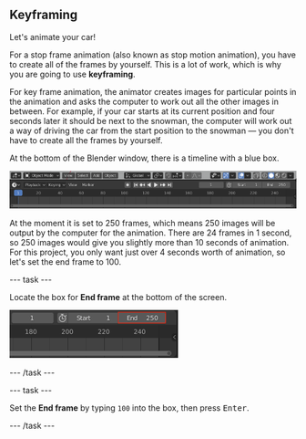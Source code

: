 ## Keyframing

Let's animate your car!

For a stop frame animation (also known as stop motion animation), you have to create all of the frames by yourself. This is a lot of work, which is why you are going to use **keyframing**.

For key frame animation, the animator creates images for particular points in the animation and asks the computer to work out all the other images in between. For example, if your car starts at its current position and four seconds later it should be next to the snowman, the computer will work out a way of driving the car from the start position to the snowman — you don't have to create all the frames by yourself.

At the bottom of the Blender window, there is a timeline with a blue box.

![Timeline](images/blender-timeline.png)

At the moment it is set to 250 frames, which means 250 images will be output by the computer for the animation. There are 24 frames in 1 second, so 250 images would give you slightly more than 10 seconds of animation. For this project, you only want just over 4 seconds worth of animation, so let's set the end frame to 100.

--- task ---

 Locate the box for **End frame** at the bottom of the screen.

![End frame](images/end-frame.png)

--- /task ---

--- task ---

Set the **End frame** by typing `100` into the box, then press <kbd>Enter</kbd>.

--- /task ---

 